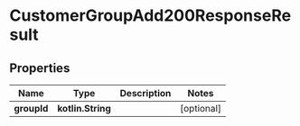 
# CustomerGroupAdd200ResponseResult

## Properties
| Name | Type | Description | Notes |
| ------------ | ------------- | ------------- | ------------- |
| **groupId** | **kotlin.String** |  |  [optional] |



